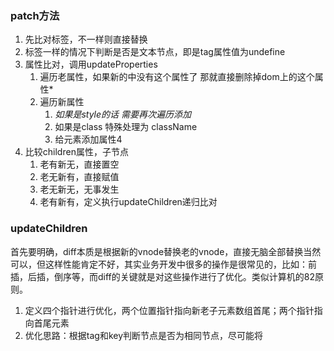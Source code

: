 ### patch方法

1. 先比对标签，不一样则直接替换
2. 标签一样的情况下判断是否是文本节点，即是tag属性值为undefine  
3. 属性比对，调用updateProperties
   1. 遍历老属性，如果新的中没有这个属性了 那就直接删除掉dom上的这个属性*
   2. 遍历新属性
      1. *如果是style的话 需要再次遍历添加*
      2. 如果是class 特殊处理为 className
      3. 给元素添加属性4
4. 比较children属性，子节点
   1. 老有新无，直接置空
   2. 老无新有，直接赋值
   3. 老无新无，无事发生
   4. 老有新有，定义执行updateChildren递归比对

### updateChildren

首先要明确，diff本质是根据新的vnode替换老的vnode，直接无脑全部替换当然可以，但这样性能肯定不好，其实业务开发中很多的操作是很常见的，比如：前插，后插，倒序等，而diff的关键就是对这些操作进行了优化。类似计算机的82原则。

1. 定义四个指针进行优化，两个位置指针指向新老子元素数组首尾；两个指针指向首尾元素
2. 优化思路：根据tag和key判断节点是否为相同节点，尽可能将


